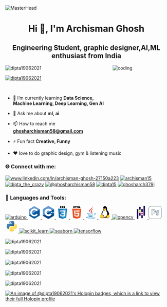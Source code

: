 ![MasterHead](https://www.commercient.com/wp-content/uploads/2019/12/deepLearning.gif)
<h1 align="center">Hi 👋, I'm Archisman Ghosh</h1>
<h2 align="center">Engineering Student, graphic designer,AI,ML enthusiast from India</h2>
<img align="right" alt="coding" width=170 height=200px position=relative src="https://cdn.dribbble.com/users/1059583/screenshots/4171367/coding-freak.gif">

<p align="left"> <img src="https://komarev.com/ghpvc/?username=dipta19062021&label=Profile%20views&color=0e75b6&style=flat" alt="dipta19062021" /> </p>

<p align="left"> <a href="https://github.com/ryo-ma/github-profile-trophy"><img src="https://github-profile-trophy.vercel.app/?username=dipta19062021" alt="dipta19062021" /></a> </p>

<p align="left"> <a href="https://twitter.com/" target="blank"><img src="https://img.shields.io/twitter/follow/?logo=twitter&style=for-the-badge" alt="" /></a> </p>

- 🌱 I’m currently learning **Data Science, Machine Learning, Deep Learning, Gen AI**

- 💬 Ask me about **ml, ai**

- 📫 How to reach me **ghosharchisman58@gmail.com**

- ⚡ Fun fact **Creative, Funny**
  
- ❤️ love to do graphic design, gym & listening music 

<h3 align="left">🌐 Connect with me:</h3>
<p align="left">
<a href="https://linkedin.com/in/www.linkedin.com/in/archisman-ghosh-27150a223" target="blank"><img align="center" src="https://raw.githubusercontent.com/rahuldkjain/github-profile-readme-generator/master/src/images/icons/Social/linked-in-alt.svg" alt="www.linkedin.com/in/archisman-ghosh-27150a223" height="30" width="40" /></a>
<a href="https://kaggle.com/archisman15" target="blank"><img align="center" src="https://raw.githubusercontent.com/rahuldkjain/github-profile-readme-generator/master/src/images/icons/Social/kaggle.svg" alt="archisman15" height="30" width="40" /></a>
<a href="https://instagram.com/dipta_the_crazy" target="blank"><img align="center" src="https://raw.githubusercontent.com/rahuldkjain/github-profile-readme-generator/master/src/images/icons/Social/instagram.svg" alt="dipta_the_crazy" height="30" width="40" /></a>
<a href="https://www.hackerrank.com/@ghosharchisman58" target="blank"><img align="center" src="https://raw.githubusercontent.com/rahuldkjain/github-profile-readme-generator/master/src/images/icons/Social/hackerrank.svg" alt="@ghosharchisman58" height="30" width="40" /></a>
<a href="https://www.leetcode.com/dipta15" target="blank"><img align="center" src="https://raw.githubusercontent.com/rahuldkjain/github-profile-readme-generator/master/src/images/icons/Social/leet-code.svg" alt="dipta15" height="30" width="40" /></a>
<a href="https://auth.geeksforgeeks.org/user/ghosharch379j" target="blank"><img align="center" src="https://raw.githubusercontent.com/rahuldkjain/github-profile-readme-generator/master/src/images/icons/Social/geeks-for-geeks.svg" alt="ghosharch379j" height="30" width="40" /></a>
</p>
<h3 align="left">🔎 Languages and Tools:</h3>
<p align="left"> <a href="https://www.arduino.cc/" target="_blank" rel="noreferrer"> <img src="https://cdn.worldvectorlogo.com/logos/arduino-1.svg" alt="arduino" width="40" height="40"/> </a> <a href="https://www.cprogramming.com/" target="_blank" rel="noreferrer"> <img src="https://raw.githubusercontent.com/devicons/devicon/master/icons/c/c-original.svg" alt="c" width="40" height="40"/> </a> <a href="https://www.w3schools.com/cpp/" target="_blank" rel="noreferrer"> <img src="https://raw.githubusercontent.com/devicons/devicon/master/icons/cplusplus/cplusplus-original.svg" alt="cplusplus" width="40" height="40"/> </a> <a href="https://www.w3schools.com/css/" target="_blank" rel="noreferrer"> <img src="https://raw.githubusercontent.com/devicons/devicon/master/icons/css3/css3-original-wordmark.svg" alt="css3" width="40" height="40"/> </a> <a href="https://www.w3.org/html/" target="_blank" rel="noreferrer"> <img src="https://raw.githubusercontent.com/devicons/devicon/master/icons/html5/html5-original-wordmark.svg" alt="html5" width="40" height="40"/> </a> <a href="https://www.java.com" target="_blank" rel="noreferrer"> <img src="https://raw.githubusercontent.com/devicons/devicon/master/icons/java/java-original.svg" alt="java" width="40" height="40"/> </a> <a href="https://www.linux.org/" target="_blank" rel="noreferrer"> <img src="https://raw.githubusercontent.com/devicons/devicon/master/icons/linux/linux-original.svg" alt="linux" width="40" height="40"/> </a> <a href="https://opencv.org/" target="_blank" rel="noreferrer"> <img src="https://www.vectorlogo.zone/logos/opencv/opencv-icon.svg" alt="opencv" width="40" height="40"/> </a> <a href="https://pandas.pydata.org/" target="_blank" rel="noreferrer"> <img src="https://raw.githubusercontent.com/devicons/devicon/2ae2a900d2f041da66e950e4d48052658d850630/icons/pandas/pandas-original.svg" alt="pandas" width="40" height="40"/> </a> <a href="https://www.photoshop.com/en" target="_blank" rel="noreferrer"> <img src="https://raw.githubusercontent.com/devicons/devicon/master/icons/photoshop/photoshop-line.svg" alt="photoshop" width="40" height="40"/> </a> <a href="https://www.python.org" target="_blank" rel="noreferrer"> <img src="https://raw.githubusercontent.com/devicons/devicon/master/icons/python/python-original.svg" alt="python" width="40" height="40"/> </a> <a href="https://scikit-learn.org/" target="_blank" rel="noreferrer"> <img src="https://upload.wikimedia.org/wikipedia/commons/0/05/Scikit_learn_logo_small.svg" alt="scikit_learn" width="40" height="40"/> </a> <a href="https://seaborn.pydata.org/" target="_blank" rel="noreferrer"> <img src="https://seaborn.pydata.org/_images/logo-mark-lightbg.svg" alt="seaborn" width="40" height="40"/> </a> <a href="https://www.tensorflow.org" target="_blank" rel="noreferrer"> <img src="https://www.vectorlogo.zone/logos/tensorflow/tensorflow-icon.svg" alt="tensorflow" width="40" height="40"/> </a> </p>

<p><img align="center" src="https://github-readme-stats.vercel.app/api/top-langs?username=dipta19062021&show_icons=true&locale=en&layout=compact" alt="dipta19062021" /></p>

<p><img align="center" src="https://github-readme-streak-stats.herokuapp.com/?user=dipta19062021&" alt="dipta19062021" /></p>
<p><img align="center" src="https://github-profile-trophy.vercel.app/?username=dipta19062021&" alt="dipta19062021" /></p>


<p><img align="center" src="https://github-readme-stats.vercel.app/api/top-langs?username=dipta19062021&show_icons=true&locale=en&layout=compact" alt="dipta19062021" /></p>

<p><img align="center" src="https://github-readme-streak-stats.herokuapp.com/?user=dipta19062021&" alt="dipta19062021" /></p>

[![An image of @dipta19062021's Holopin badges, which is a link to view their full Holopin profile](https://holopin.me/dipta19062021)](https://holopin.io/@dipta19062021)
